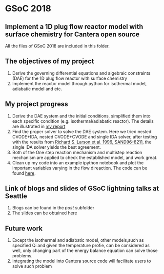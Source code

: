 # GSoC 2018 
## Implement a 1D plug flow reactor model with surface chemistry for Cantera open source
All the files of GSoC 2018 are included in this folder.
## The objectives of my project
1. Derive the governing differential equations and algebraic constraints (DAE) for the 1D plug flow reactor with surface chemistry
2. Implement the reactor model through python for isothermal model, adiabatic model and etc.
## My project progress
1. Derive the DAE system and the initial conditions, simplified them into each specific condition (e.g. isothermal/adiabatic reactor). The details are illustrated in [my report](https://github.com/yuj056/yuj056.github.io/blob/master/Week1/yuj056_github_io.pdf)
2. Find the proper solver to solve the DAE system. Here we tried nested CVODE+IDA, nested CVODE+CVODE and single IDA solver, after testing with the results from [Richard S. Larson et al. 1996, SAND96-8211](https://github.com/yuj056/yuj056.github.io/blob/master/_posts/Sandia.pdf), the single IDA solver yields the best agreement.
3. Both of the One step reaction mechanism and multistep reaction mechanism are applied to check the established model, and work great.
4. Clean up my code into an example ipython notebook and plot the important variables varying in the flow direaction. The code can be found [here](https://github.com/yuj056/yuj056.github.io/blob/master/model/Summary.ipynb).
## Link of blogs and slides of GSoC lightning talks at Seattle
1. Blogs can be found in the _post_ subfolder
2. The slides can be obtained [here](https://github.com/yuj056/yuj056.github.io/blob/master/_posts/GSoC_pfr_surf.pdf)
## Future work
1. Except the isothermal and adiabatic model, other models,such as specified Qi and given the temperature profie, can be considered as well, only changing part of the energy balance equation can solve those problems.
2. Integrating the model into Cantera source code will facilitate users to solve such problem



